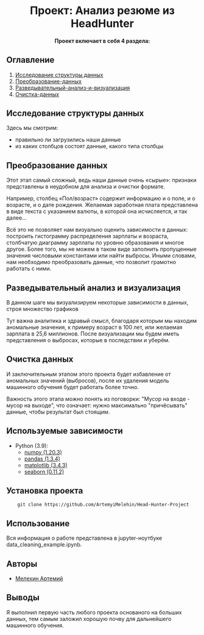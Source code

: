 # <center> Проект: Анализ резюме из HeadHunter

#### <center> Проект включает в себя 4 раздела:

## Оглавление
1. [Исследование структуры данных](#Исследование-структуры-данных)
2. [Преобразование-данных](#Преобразование-данных)
3. [Разведывательный-анализ-и-визуализация](#Разведывательный-анализ-и-визуализация)
4. [Очистка-данных](#Очистка-данных)

## Исследование структуры данных
Здесь мы смотрим: 
- правильно ли загрузились наши данные
- из каких столбцов состоят данные, какого типа столбцы

## Преобразование данных
Этот этап самый сложный, ведь наши данные очень «сырые»: признаки представлены в неудобном для анализа и очистки формате.

Например, столбец «Пол/возраст» содержит информацию и о поле, и о возрасте, и о дате рождения. Желаемая заработная плата представлена в виде текста с указанием валюты, в которой она исчисляется, и так далее…

Всё это не позволяет нам визуально оценить зависимости в данных: построить гистограмму распределения зарплаты и возраста, столбчатую диаграмму зарплаты по уровню образования и многое другое. Более того, мы не можем в таком виде заполнить пропущенные значения числовыми константами или найти выбросы. Иными словами, нам необходимо преобразовать данные, что позволит грамотно работать с ними.

## Разведывательный анализ и визуализация
В данном шаге мы визуализируем некоторые зависимости в данных, строя множество графиков

Тут важна аналитика и здравый смысл, благодаря которым мы находим аномальные значения, к примеру возраст в 100 лет, или желаемая зарплата в 25,6 миллионов.
После визуализации мы будем иметь представления о выбросах, которые в последствии и уберём.

## Очистка данных
И заключительным этапом этого проекта будет избавление от аномальных значений (выбросов), после их удаления модель машинного обучения будет работать более точно.

Важность этого этапа можно понять из поговорки: "Мусор на входе - мусор на выходе", что означает: нужно максимально "причёсывать" данные, чтобы результат был стоящим.

## Используемые зависимости
* Python (3.9):
    * [numpy (1.20.3)](https://numpy.org)
    * [pandas (1.3.4)](https://pandas.pydata.org)
    * [matplotlib (3.4.3)](https://matplotlib.org)
    * [seaborn (0.11.2)](https://seaborn.pydata.org)

## Установка проекта
```
    git clone https://github.com/ArtemyiMelehin/Head-Hunter-Project
```

## Использование
Вся информация о работе представлена в jupyter-ноутбуке data_cleaning_example.ipynb.

## Авторы

* [Мелехин Артемий](https://vk.com/rationality1379)

## Выводы

Я выполнил первую часть любого проекта основаного на больших данных, тем самым заложил хорошую почву для дальнейшего машинного обучения.
